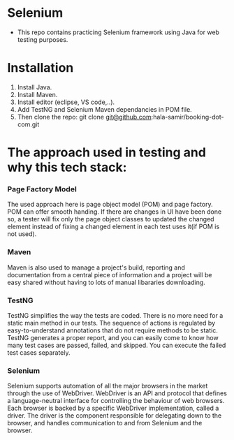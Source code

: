 # Selenium
* This repo contains practicing Selenium framework using Java for web testing purposes.

# Installation
1. Install Java.
2. Install Maven.
3. Install editor (eclipse, VS code,..).
4. Add TestNG and Selenium Maven dependancies in POM file.
5. Then clone the repo: git clone git@github.com:hala-samir/booking-dot-com.git

# The approach used in testing and  why this tech stack:
### Page Factory Model
The used approach here is page object model (POM) and page factory. POM can offer smooth handing.
If there are changes in UI have been done so, a tester will fix only the page object classes to updated
the changed element instead of fixing a changed element in each test uses it(if POM is not used).
### Maven
Maven is also used to manage a project's build, reporting and documentation from a central piece
of information and a project will be easy shared without having to lots of manual libararies downloading.
### TestNG
TestNG simplifies the way the tests are coded. There is no more need for a static main method in our tests. The sequence of actions is regulated by easy-to-understand annotations that do not require methods to be static.
TestNG generates a proper report, and you can easily come to know how many test cases are passed, failed, and skipped. You can execute the failed test cases separately.
### Selenium
Selenium supports automation of all the major browsers in the market through the use of WebDriver. WebDriver is an API and protocol that defines a language-neutral interface for controlling the behaviour of web browsers. Each browser is backed by a specific WebDriver implementation, called a driver. The driver is the component responsible for delegating down to the browser, and handles communication to and from Selenium and the browser.